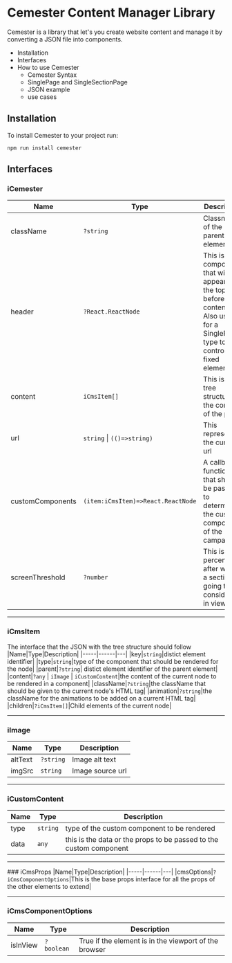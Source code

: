 # Cemester Content Manager Library

Cemester is a library that let's you create website content and manage it by converting a JSON file into components. 

- Installation 
- Interfaces
- How to use Cemester
    - Cemester Syntax
    - SinglePage and SingleSectionPage
    - JSON example
    - use cases

## Installation
To install Cemester to your project run: 
```
npm run install cemester
```

## Interfaces
### iCemester
|Name|Type|Description|
|-----|------|---|
|className|```?string```|Classname of the parent element|
|header|```?React.ReactNode```|This is the component that will appear at the top before the content Also used for a SinglePage type to control the fixed elements|
|content|```iCmsItem[]```|This is a tree structure of the content of the page|
|url|```string``` \| ```(()=>string)```|This represents the current url|
|customComponents|```(item:iCmsItem)=>React.ReactNode```|A callback function that should be passed to determine the custom components of the campaign|
|screenThreshold|```?number```|This is the percentage after which a section is going to be considered in view|

----

### iCmsItem
The interface that the JSON with the tree structure should follow
|Name|Type|Description|
|-----|------|---|
|key|```string```|distict element identifier|
|type|```string```|type of the component that should be rendered for the node|
|parent|```?string```| distict element identifier of the parent element|
|content|```?any``` \| ```iImage``` \| ```iCustomContent```|the content of the current node to be rendered in a component|
|className|```?string```|the className that should be given to the current node's HTML tag|
|animation|```?string```|the className for the animations to be added on a current HTML tag| 
|children|```?iCmsItem[]```|Child elements of the current node|

----

### iImage
|Name|Type|Description|
|-----|------|---|
|altText|```?string```|Image alt text|
|imgSrc|```string```| Image source url|

---

### iCustomContent
|Name|Type|Description|
|-----|------|---|
|type|```string```|type of the custom component to be rendered|
|data|```any```|this is the data or the props to be passed to the custom component|

---

### iCmsProps
|Name|Type|Description|
|-----|------|---|
|cmsOptions|```?iCmsComponentOptions```|This is the base props interface for all the props of the other elements to extend|

----

### iCmsComponentOptions
|Name|Type|Description|
|-----|------|---|
|isInView|```?boolean``` |True if the element is in the viewport of the browser|
